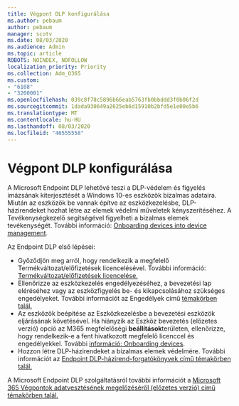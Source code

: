 ```yaml
---
title: Végpont DLP konfigurálása
ms.author: pebaum
author: pebaum
manager: scotv
ms.date: 08/03/2020
ms.audience: Admin
ms.topic: article
ROBOTS: NOINDEX, NOFOLLOW
localization_priority: Priority
ms.collection: Adm_O365
ms.custom:
- "6108"
- "3200001"
ms.openlocfilehash: 039c8f78c5896b66eab5763fb0bbddd3f0b06f2d
ms.sourcegitcommit: 1dada930649a2625eb6d15910b2bfd5e1e00e5b6
ms.translationtype: MT
ms.contentlocale: hu-HU
ms.lasthandoff: 08/03/2020
ms.locfileid: "46555558"
---
```

# <a name="configure-endpoint-dlp"></a>Végpont DLP konfigurálása

A Microsoft Endpoint DLP lehetővé teszi a DLP-védelem és figyelés imázsának kiterjesztését a Windows 10-es eszközök bizalmas adataira. Miután az eszközök be vannak építve az eszközkezelésbe, DLP-házirendeket hozhat létre az elemek védelmi műveletek kényszerítéséhez. A Tevékenységkezelő segítségével figyelheti a bizalmas elemek tevékenységét. További információ: [Onboarding devices into device management](https://docs.microsoft.com/microsoft-365/compliance/endpoint-dlp-getting-started#onboarding-devices-into-device-management).  

Az Endpoint DLP első lépései:

- Győződjön meg arról, hogy rendelkezik a megfelelő Termékváltozat/előfizetések licencelésével. További információ: [Termékváltozat/előfizetések licencelése.](https://docs.microsoft.com/microsoft-365/compliance/endpoint-dlp-getting-started#skusubscriptions-licensing)
- Ellenőrizze az eszközkezelés engedélyezéséhez, a bevezetési lap eléréséhez vagy az eszközfigyelés be- és kikapcsolásához szükséges engedélyeket. További információt az Engedélyek című [témakörben talál.](https://docs.microsoft.com/microsoft-365/compliance/endpoint-dlp-getting-started#permissions)
- Az eszközök beépítése az Eszközkezelésbe a bevezetési eszközök eljárásának követésével. Ha hiányzik az Eszköz bevezetés (előzetes verzió) opció az M365 megfelelőségi **beállítások**területen, ellenőrizze, hogy rendelkezik-e a fent hivatkozott megfelelő licenccel és engedélyekkel. További [információ: Onboarding devices](https://docs.microsoft.com/microsoft-365/compliance/endpoint-dlp-getting-started#onboarding-devices). 
- Hozzon létre DLP-házirendeket a bizalmas elemek védelmére. További információt az [Endpoint DLP-házirend-forgatókönyvek című témakörben talál.](https://docs.microsoft.com/microsoft-365/compliance/endpoint-dlp-using?view=o365-worldwide#endpoint-dlp-policy-scenarios)

A Microsoft Endpoint DLP szolgáltatásról további információt a [Microsoft 365 Végpontok adatvesztésének megelőzéséről (előzetes verzió) című témakörben talál.](https://docs.microsoft.com/microsoft-365/compliance/endpoint-dlp-learn-about)